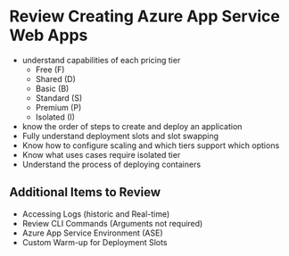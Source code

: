 # Review Creating Azure App Service Web Apps

* understand capabilities of each pricing tier
  * Free (F)
  * Shared (D)
  * Basic (B)
  * Standard (S)
  * Premium (P)
  * Isolated (I)
* know the order of steps to create and deploy an application
* Fully understand deployment slots and slot swapping
* Know how to configure scaling and which tiers support which options
* Know what uses cases require isolated tier
* Understand the process of deploying containers

## Additional Items to Review

* Accessing Logs (historic and Real-time)
* Review CLI Commands (Arguments not required)
* Azure App Service Environment (ASE)
* Custom Warm-up for Deployment Slots